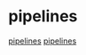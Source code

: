 # pipelines

[pipelines](https://github.com/JulianKemmerer/PipelineC)
[pipelines](https://github.com/calebwin/pipelines)

